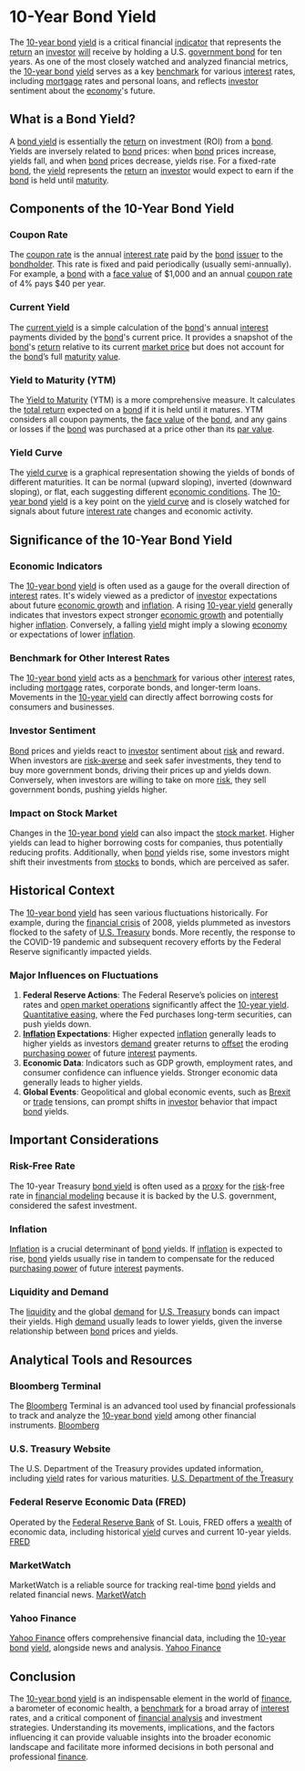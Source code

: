# 10-Year Bond Yield

The [10-year bond](../1/10-year_bond.md) [yield](../y/yield.md) is a critical financial [indicator](../i/indicator.md) that represents the [return](../r/return.md) an [investor](../i/investor.md) [will](../w/will.md) receive by holding a U.S. [government bond](../g/government_bond.md) for ten years. As one of the most closely watched and analyzed financial metrics, the [10-year bond](../1/10-year_bond.md) [yield](../y/yield.md) serves as a key [benchmark](../b/benchmark.md) for various [interest](../i/interest.md) rates, including [mortgage](../m/mortgage.md) rates and personal loans, and reflects [investor](../i/investor.md) sentiment about the [economy](../e/economy.md)'s future.

## What is a Bond Yield?

A [bond yield](../b/bond_yield.md) is essentially the [return](../r/return.md) on investment (ROI) from a [bond](../b/bond.md). Yields are inversely related to [bond](../b/bond.md) prices: when [bond](../b/bond.md) prices increase, yields fall, and when [bond](../b/bond.md) prices decrease, yields rise. For a fixed-rate [bond](../b/bond.md), the [yield](../y/yield.md) represents the [return](../r/return.md) an [investor](../i/investor.md) would expect to earn if the [bond](../b/bond.md) is held until [maturity](../m/maturity.md).

## Components of the 10-Year Bond Yield

### Coupon Rate

The [coupon rate](../c/coupon_rate.md) is the annual [interest rate](../i/interest_rate.md) paid by the [bond](../b/bond.md) [issuer](../i/issuer.md) to the [bondholder](../b/bondholder.md). This rate is fixed and paid periodically (usually semi-annually). For example, a [bond](../b/bond.md) with a [face value](../f/face_value.md) of $1,000 and an annual [coupon rate](../c/coupon_rate.md) of 4% pays $40 per year.

### Current Yield

The [current yield](../c/current_yield.md) is a simple calculation of the [bond](../b/bond.md)'s annual [interest](../i/interest.md) payments divided by the [bond](../b/bond.md)'s current price. It provides a snapshot of the [bond](../b/bond.md)'s [return](../r/return.md) relative to its current [market price](../m/market_price.md) but does not account for the [bond](../b/bond.md)’s full [maturity](../m/maturity.md) [value](../v/value.md).

### Yield to Maturity (YTM)

The [Yield to Maturity](../y/yield_to_maturity.md) (YTM) is a more comprehensive measure. It calculates the [total return](../t/total_return.md) expected on a [bond](../b/bond.md) if it is held until it matures. YTM considers all coupon payments, the [face value](../f/face_value.md) of the [bond](../b/bond.md), and any gains or losses if the [bond](../b/bond.md) was purchased at a price other than its [par value](../p/par_value.md).

### Yield Curve

The [yield curve](../y/yield_curve.md) is a graphical representation showing the yields of bonds of different maturities. It can be normal (upward sloping), inverted (downward sloping), or flat, each suggesting different [economic conditions](../e/economic_conditions.md). The [10-year bond](../1/10-year_bond.md) [yield](../y/yield.md) is a key point on the [yield curve](../y/yield_curve.md) and is closely watched for signals about future [interest rate](../i/interest_rate.md) changes and economic activity.

## Significance of the 10-Year Bond Yield

### Economic Indicators

The [10-year bond](../1/10-year_bond.md) [yield](../y/yield.md) is often used as a gauge for the overall direction of [interest](../i/interest.md) rates. It's widely viewed as a predictor of [investor](../i/investor.md) expectations about future [economic growth](../e/economic_growth.md) and [inflation](../i/inflation.md). A rising [10-year yield](../1/10-year_yield.md) generally indicates that investors expect stronger [economic growth](../e/economic_growth.md) and potentially higher [inflation](../i/inflation.md). Conversely, a falling [yield](../y/yield.md) might imply a slowing [economy](../e/economy.md) or expectations of lower [inflation](../i/inflation.md).

### Benchmark for Other Interest Rates

The [10-year bond](../1/10-year_bond.md) [yield](../y/yield.md) acts as a [benchmark](../b/benchmark.md) for various other [interest](../i/interest.md) rates, including [mortgage](../m/mortgage.md) rates, corporate bonds, and longer-term loans. Movements in the [10-year yield](../1/10-year_yield.md) can directly affect borrowing costs for consumers and businesses.

### Investor Sentiment

[Bond](../b/bond.md) prices and yields react to [investor](../i/investor.md) sentiment about [risk](../r/risk.md) and reward. When investors are [risk-averse](../r/risk-averse.md) and seek safer investments, they tend to buy more government bonds, driving their prices up and yields down. Conversely, when investors are willing to take on more [risk](../r/risk.md), they sell government bonds, pushing yields higher.

### Impact on Stock Market

Changes in the [10-year bond](../1/10-year_bond.md) [yield](../y/yield.md) can also impact the [stock market](../s/stock_market.md). Higher yields can lead to higher borrowing costs for companies, thus potentially reducing profits. Additionally, when [bond](../b/bond.md) yields rise, some investors might shift their investments from [stocks](../s/stock.md) to bonds, which are perceived as safer.

## Historical Context

The [10-year bond](../1/10-year_bond.md) [yield](../y/yield.md) has seen various fluctuations historically. For example, during the [financial crisis](../f/financial_crisis.md) of 2008, yields plummeted as investors flocked to the safety of [U.S. Treasury](../u/u.s._treasury.md) bonds. More recently, the response to the COVID-19 pandemic and subsequent recovery efforts by the Federal Reserve significantly impacted yields.

### Major Influences on Fluctuations

1. **Federal Reserve Actions**: The Federal Reserve’s policies on [interest](../i/interest.md) rates and [open market operations](../o/open_market_operations.md) significantly affect the [10-year yield](../1/10-year_yield.md). [Quantitative easing](../q/quantitative_easing.md), where the Fed purchases long-term securities, can push yields down.
2. **[Inflation](../i/inflation.md) Expectations**: Higher expected [inflation](../i/inflation.md) generally leads to higher yields as investors [demand](../d/demand.md) greater returns to [offset](../o/offset.md) the eroding [purchasing power](../p/purchasing_power.md) of future [interest](../i/interest.md) payments.
3. **Economic Data**: Indicators such as GDP growth, employment rates, and consumer confidence can influence yields. Stronger economic data generally leads to higher yields.
4. **Global Events**: Geopolitical and global economic events, such as [Brexit](../b/brexit.md) or [trade](../t/trade.md) tensions, can prompt shifts in [investor](../i/investor.md) behavior that impact [bond](../b/bond.md) yields.

## Important Considerations

### Risk-Free Rate

The 10-year Treasury [bond yield](../b/bond_yield.md) is often used as a [proxy](../p/proxy.md) for the [risk](../r/risk.md)-free rate in [financial modeling](../f/financial_modeling.md) because it is backed by the U.S. government, considered the safest investment.

### Inflation

[Inflation](../i/inflation.md) is a crucial determinant of [bond](../b/bond.md) yields. If [inflation](../i/inflation.md) is expected to rise, [bond](../b/bond.md) yields usually rise in tandem to compensate for the reduced [purchasing power](../p/purchasing_power.md) of future [interest](../i/interest.md) payments.

### Liquidity and Demand

The [liquidity](../l/liquidity.md) and the global [demand](../d/demand.md) for [U.S. Treasury](../u/u.s._treasury.md) bonds can impact their yields. High [demand](../d/demand.md) usually leads to lower yields, given the inverse relationship between [bond](../b/bond.md) prices and yields.

## Analytical Tools and Resources

### Bloomberg Terminal

The [Bloomberg](../b/bloomberg.md) Terminal is an advanced tool used by financial professionals to track and analyze the [10-year bond](../1/10-year_bond.md) [yield](../y/yield.md) among other financial instruments. [Bloomberg](https://www.bloomberg.com/professional/solution/bloomberg-terminal/)

### U.S. Treasury Website

The U.S. Department of the Treasury provides updated information, including [yield](../y/yield.md) rates for various maturities. [U.S. Department of the Treasury](https://www.treasury.gov/)

### Federal Reserve Economic Data (FRED)

Operated by the [Federal Reserve Bank](../f/federal_reserve_bank.md) of St. Louis, FRED offers a [wealth](../w/wealth.md) of economic data, including historical [yield](../y/yield.md) curves and current 10-year yields. [FRED](https://fred.stlouisfed.org/)

### MarketWatch

MarketWatch is a reliable source for tracking real-time [bond](../b/bond.md) yields and related financial news. [MarketWatch](https://www.marketwatch.com/)

### Yahoo Finance

[Yahoo Finance](../y/yahoo_finance.md) offers comprehensive financial data, including the [10-year bond](../1/10-year_bond.md) [yield](../y/yield.md), alongside news and analysis. [Yahoo Finance](https://finance.yahoo.com/)

## Conclusion

The [10-year bond](../1/10-year_bond.md) [yield](../y/yield.md) is an indispensable element in the world of [finance](../f/finance.md), a barometer of economic health, a [benchmark](../b/benchmark.md) for a broad array of [interest](../i/interest.md) rates, and a critical component of [financial analysis](../f/financial_analysis.md) and investment strategies. Understanding its movements, implications, and the factors influencing it can provide valuable insights into the broader economic landscape and facilitate more informed decisions in both personal and professional [finance](../f/finance.md).